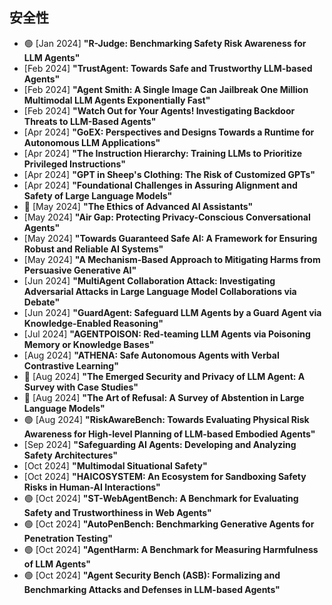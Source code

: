 ## 安全性
* 🟢 [Jan 2024] **"R-Judge: Benchmarking Safety Risk Awareness for LLM Agents"**
* [Feb 2024] **"TrustAgent: Towards Safe and Trustworthy LLM-based Agents"**
* [Feb 2024] **"Agent Smith: A Single Image Can Jailbreak One Million Multimodal LLM Agents Exponentially Fast"**
* [Feb 2024] **"Watch Out for Your Agents! Investigating Backdoor Threats to LLM-Based Agents"**
* [Apr 2024] **"GoEX: Perspectives and Designs Towards a Runtime for Autonomous LLM Applications"**
* [Apr 2024] **"The Instruction Hierarchy: Training LLMs to Prioritize Privileged Instructions"**
* [Apr 2024] **"GPT in Sheep's Clothing: The Risk of Customized GPTs"**
* [Apr 2024] **"Foundational Challenges in Assuring Alignment and Safety of Large Language Models"**
* 📖 [May 2024] **"The Ethics of Advanced AI Assistants"**
* [May 2024] **"Air Gap: Protecting Privacy-Conscious Conversational Agents"**
* [May 2024] **"Towards Guaranteed Safe AI: A Framework for Ensuring Robust and Reliable AI Systems"**
* [May 2024] **"A Mechanism-Based Approach to Mitigating Harms from Persuasive Generative AI"**
* [Jun 2024] **"MultiAgent Collaboration Attack: Investigating Adversarial Attacks in Large Language Model Collaborations via Debate"**
* [Jun 2024] **"GuardAgent: Safeguard LLM Agents by a Guard Agent via Knowledge-Enabled Reasoning"**
* [Jul 2024] **"AGENTPOISON: Red-teaming LLM Agents via Poisoning Memory or Knowledge Bases"**
* [Aug 2024] **"ATHENA: Safe Autonomous Agents with Verbal Contrastive Learning"**
* 📖 [Aug 2024] **"The Emerged Security and Privacy of LLM Agent: A Survey with Case Studies"**
* 📖 [Aug 2024] **"The Art of Refusal: A Survey of Abstention in Large Language Models"**
* 🟢 [Aug 2024] **"RiskAwareBench: Towards Evaluating Physical Risk Awareness for High-level Planning of LLM-based Embodied Agents"**
* [Sep 2024] **"Safeguarding AI Agents: Developing and Analyzing Safety Architectures"**
* [Oct 2024] **"Multimodal Situational Safety"**
* [Oct 2024] **"HAICOSYSTEM: An Ecosystem for Sandboxing Safety Risks in Human-AI Interactions"**
* 🟢 [Oct 2024] **"ST-WebAgentBench: A Benchmark for Evaluating Safety and Trustworthiness in Web Agents"**
* 🟢 [Oct 2024] **"AutoPenBench: Benchmarking Generative Agents for Penetration Testing"**
* 🟢 [Oct 2024] **"AgentHarm: A Benchmark for Measuring Harmfulness of LLM Agents"**
* 🟢 [Oct 2024] **"Agent Security Bench (ASB): Formalizing and Benchmarking Attacks and Defenses in LLM-based Agents"**
